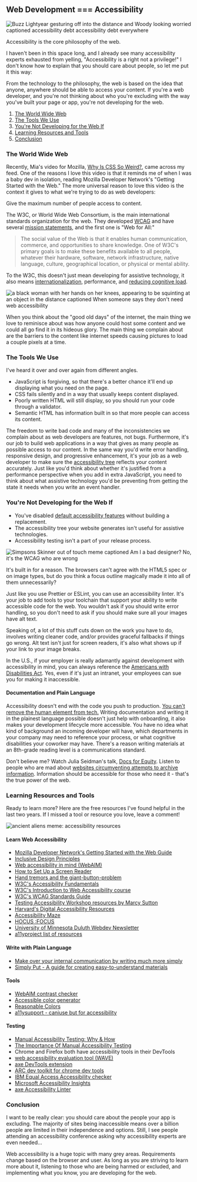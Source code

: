 ## Web Development === Accessibility

![Buzz Lightyear gesturing off into the distance and Woody looking worried captioned accessibility debt accessibility debt everywhere](https://images.abbeyperini.com/===/debt.jpeg)

Accessibility is the core philosophy of the web.

I haven't been in this space long, and I already see many accessibility experts exhausted from yelling, "Accessibility is a right not a privilege!" I don't know how to explain that you should care about people, so let me put it this way:

From the technology to the philosophy, the web is based on the idea that anyone, anywhere should be able to access your content. If you're a web developer, and you're not thinking about who you're excluding with the way you've built your page or app, you're not developing for the web.

1. [The World Wide Web](#the-world-wide-web)
2. [The Tools We Use](#the-tools-we-use)
3. [You're Not Developing for the Web If](#youre-not-developing-for-the-web-if)
4. [Learning Resources and Tools](#learning-resources-and-tools)
5. [Conclusion](#conclusion)

### The World Wide Web

Recently, Mia's video for Mozilla, [Why Is CSS So Weird?](https://www.youtube.com/watch?v=aHUtMbJw8iA&ab_channel=MozillaDeveloper), came across my feed. One of the reasons I love this video is that it reminds me of when I was a baby dev in isolation, reading Mozilla Developer Network's "Getting Started with the Web." The more universal reason to love this video is the context it gives to what we're trying to do as web developers:

Give the maximum number of people access to content.

The W3C, or World Wide Web Consortium, is the main international standards organization for the web. They developed [WCAG](https://www.w3.org/WAI/standards-guidelines/wcag/) and have several [mission statements](https://www.w3.org/Consortium/mission), and the first one is "Web for All:"

> The social value of the Web is that it enables human communication, commerce, and opportunities to share knowledge. One of W3C's primary goals is to make these benefits available to all people, whatever their hardware, software, network infrastructure, native language, culture, geographical location, or physical or mental ability.

To the W3C, this doesn't just mean developing for assistive technology, it also means [internationalization](https://www.w3.org/International/), performance, and [reducing cognitive load](https://www.smashingmagazine.com/2016/09/reducing-cognitive-overload-for-a-better-user-experience).

![a black woman with her hands on her knees, appearing to be squinting at an object in the distance captioned When someone says they don't need web accessibility](https://images.abbeyperini.com/===/need.jpeg)

When you think about the "good old days" of the internet, the main thing we love to reminisce about was how anyone could host some content and we could all go find it in its hideous glory. The main thing we complain about are the barriers to the content like internet speeds causing pictures to load a couple pixels at a time.

### The Tools We Use

I've heard it over and over again from different angles.

- JavaScript is forgiving, so that there's a better chance it'll end up displaying what you need on the page.
- CSS fails silently and in a way that usually keeps content displayed.
- Poorly written HTML will still display, so you should run your code through a validator.
- Semantic HTML has information built in so that more people can access its content.

The freedom to write bad code and many of the inconsistencies we complain about as web developers are features, not bugs. Furthermore, it's our job to build web applications in a way that gives as many people as possible access to our content. In the same way you'd write error handling, responsive design, and progressive enhancement, it's your job as a web developer to make sure the [accessibility tree](https://developer.chrome.com/blog/full-accessibility-tree/) reflects your content accurately. Just like you'd think about whether it's justified from a performance perspective when you add in extra JavaScript, you need to think about what assistive technology you'd be preventing from getting the state it needs when you write an event handler.

### You're Not Developing for the Web If

- You've disabled [default accessibility features](https://dev.to/colabottles/stop-removing-focus-2o7b) without building a replacement.
- The accessibility tree your website generates isn't useful for assistive technologies.
- Accessibility testing isn't a part of your release process.

![Simpsons Skinner out of touch meme captioned Am I a bad designer? No, it's the WCAG who are wrong](https://images.abbeyperini.com/===/designer.jpeg)

It's built in for a reason. The browsers can't agree with the HTML5 spec or on image types, but do you think a focus outline magically made it into all of them unnecessarily?

Just like you use Prettier or ESLint, you can use an accessibility linter. It's your job to add tools to your toolchain that support your ability to write accessible code for the web. You wouldn't ask if you should write error handling, so you don't need to ask if you should make sure all your images have alt text.

Speaking of, a lot of this stuff cuts down on the work you have to do, involves writing cleaner code, and/or provides graceful fallbacks if things go wrong. Alt text isn't just for screen readers, it's also what shows up if your link to your image breaks.

In the U.S., if your employer is really adamantly against development with accessibility in mind, you can always reference the [Americans with Disabilities Act](https://www.ada.gov/). Yes, even if it's just an intranet, your employees can sue you for making it inaccessible.

#### Documentation and Plain Language

Accessibility doesn't end with the code you push to production. [You can't remove the human element from tech.](/blog.html?blog=1-year#:~:text=There%20is%20no%20way%20to%20remove%20the%20human%20element%20from%20tech.) Writing documentation and writing it in the plainest language possible doesn't just help with onboarding, it also makes your development lifecycle more accessible. You have no idea what kind of background an incoming developer will have, which departments in your company may need to reference your process, or what cognitive disabilities your coworker may have. There's a reason writing materials at an 8th-grade reading level is a communications standard.

Don't believe me? Watch Julia Seidman's talk, [Docs for Equity](https://community.codenewbie.org/juliaseid/on-demand-talk-docs-for-equity-teaching-our-way-out-of-impostor-syndrome-5gf2). Listen to people who are mad about [websites circumventing attempts to archive information](https://twitter.com/Seglegs/status/1333191516517351424?t=Ss_p64OzJQrSzp6gFoHsLQ&s=19). Information should be accessible for those who need it - that's the true power of the web.

### Learning Resources and Tools

Ready to learn more? Here are the free resources I've found helpful in the last two years. If I missed a tool or resource you love, leave a comment!

![ancient aliens meme: accessibility resources](https://images.abbeyperini.com/===/resources.jpeg)

#### Learn Web Accessibility

- [Mozilla Developer Network's Getting Started with the Web Guide](https://developer.mozilla.org/en-US/docs/Learn/Accessibility)
- [Inclusive Design Principles](inclusivedesignprinciples.org/)
- [Web accessibility in mind (WebAIM)](webaim.org/articles/)
- [How to Set Up a Screen Reader](https://www.codecademy.com/article/how-to-setup-screen-reader)
- [Hand tremors and the giant-button-problem](https://axesslab.com/hand-tremors/)
- [W3C's Accessibility Fundamentals](https://www.w3.org/WAI/fundamentals/accessibility-intro/)
- [W3C's Introduction to Web Accessibility course](https://www.edx.org/course/web-accessibility-introduction)
- [W3C's WCAG Standards Guide](https://www.w3.org/WAI/standards-guidelines/wcag/glance/)
- [Testing Accessibility Workshop resources by Marcy Sutton](https://workshop-resources.testingaccessibility.com/)
- [Harvard's Digital Accessibility Resources](https://accessibility.huit.harvard.edu/resources)
- [Accessibility Maze](https://de.ryerson.ca/wa/maze.html)
- [HOCUS :FOCUS](focus.hteumeuleu.com/)
- [University of Minnesota Duluth Webdev Newsletter](https://www.d.umn.edu/itss/training/online/webdesign/webdev_listserv.html)
- [a11yproject list of resources](https://www.a11yproject.com/resources/)

#### Write with Plain Language

- [Make over your internal communication by writing much more simply](https://www.davisandco.com/blog/how-hard-it-write-simply)
- [Simply Put - A guide for creating easy-to-understand materials](https://www.cdc.gov/healthliteracy/pdf/simply_put.pdf)

#### Tools

- [WebAIM contrast checker](https://webaim.org/resources/contrastchecker/)
- [Accessible color generator](https://learnui.design/tools/accessible-color-generator.html)
- [Reasonable Colors](https://reasonable.work/colors/)
- [a11ysupport - caniuse but for accessibility](https://a11ysupport.io/)

#### Testing

- [Manual Accessibility Testing: Why & How](https://www.mediacurrent.com/blog/manual-accessibility-testing-why-how)
- [The Importance Of Manual Accessibility Testing](https://www.smashingmagazine.com/2018/09/importance-manual-accessibility-testing/)
- Chrome and Firefox both have accessibility tools in their DevTools
- [web accessibility evaluation tool (WAVE)](https://wave.webaim.org/)
- [axe DevTools extension](https://chrome.google.com/webstore/detail/axe-devtools-web-accessib/lhdoppojpmngadmnindnejefpokejbdd?hl=en-US)
- [ARC dev toolkit for chrome dev tools](https://chrome.google.com/webstore/detail/arc-toolkit/chdkkkccnlfncngelccgbgfmjebmkmce)
- [IBM Equal Access Accessibility checker](https://chrome.google.com/webstore/detail/ibm-equal-access-accessib/lkcagbfjnkomcinoddgooolagloogehp?hl=en-US)
- [Microsoft Accessibility Insights](https://chrome.google.com/webstore/detail/accessibility-insights-fo/pbjjkligggfmakdaogkfomddhfmpjeni)
- [axe Accessibility Linter](https://marketplace.visualstudio.com/items?itemName=deque-systems.vscode-axe-linter)

### Conclusion

I want to be really clear: you should care about the people your app is excluding. The majority of sites being inaccessible means over a billion people are limited in their independence and options. Still, I see people attending an accessibility conference asking why accessibility experts are even needed...

Web accessibility is a huge topic with many grey areas. Requirements change based on the browser and user. As long as you are striving to learn more about it, listening to those who are being harmed or excluded, and implementing what you know, you are developing for the web.
